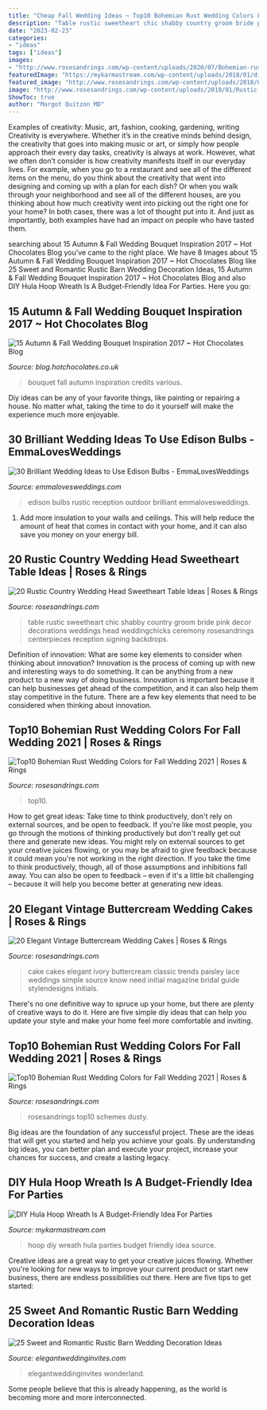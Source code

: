 ```yaml
---
title: "Cheap Fall Wedding Ideas ~ Top10 Bohemian Rust Wedding Colors For Fall Wedding 2021"
description: "Table rustic sweetheart chic shabby country groom bride pink decor decorations weddings head weddingchicks ceremony rosesandrings centerpieces reception signing backdrops"
date: "2023-02-23"
categories:
- "ideas"
tags: ["ideas"]
images:
- "http://www.rosesandrings.com/wp-content/uploads/2020/07/Bohemian-rust-dusty-orange-wedding-color-ideas-8.jpg"
featuredImage: "https://mykarmastream.com/wp-content/uploads/2018/01/diy-hoola-hoop-wreath-.jpg"
featured_image: "http://www.rosesandrings.com/wp-content/uploads/2018/01/ivory-elegant-wedding-cake.jpg"
image: "http://www.rosesandrings.com/wp-content/uploads/2018/01/Rustic-Pink-Shabby-Chic-Wedding-Sweetheart-Table.jpg"
ShowToc: true
author: "Margot Quitzon MD"
---
```



Examples of creativity: Music, art, fashion, cooking, gardening, writing
Creativity is everywhere. Whether it’s in the creative minds behind design, the creativity that goes into making music or art, or simply how people approach their every day tasks, creativity is always at work. However, what we often don’t consider is how creativity manifests itself in our everyday lives. For example, when you go to a restaurant and see all of the different items on the menu, do you think about the creativity that went into designing and coming up with a plan for each dish? Or when you walk through your neighborhood and see all of the different houses, are you thinking about how much creativity went into picking out the right one for your home? In both cases, there was a lot of thought put into it. And just as importantly, both examples have had an impact on people who have tasted them.

	

		
searching about 15 Autumn &amp; Fall Wedding Bouquet Inspiration 2017 ~ Hot Chocolates Blog you've came to the right place. We have 8 Images about 15 Autumn &amp; Fall Wedding Bouquet Inspiration 2017 ~ Hot Chocolates Blog like 25 Sweet and Romantic Rustic Barn Wedding Decoration Ideas, 15 Autumn &amp; Fall Wedding Bouquet Inspiration 2017 ~ Hot Chocolates Blog and also DIY Hula Hoop Wreath Is A Budget-Friendly Idea For Parties. Here you go:
		
    
## 15 Autumn &amp; Fall Wedding Bouquet Inspiration 2017 ~ Hot Chocolates Blog

<img loading=lazy src="https://2.bp.blogspot.com/-Bqhly-ReJ28/WUODVyHtyAI/AAAAAAAABhE/mJoKdhwiQpYnC9ToeopMH4E3UhQZVFyywCLcBGAs/s1600/Autumn_Fall_Wedding_Bouquet_ideas_9.jpg" onerror="this.onerror=null;this.src='https://tse3.mm.bing.net/th?id=OIP.OBvSaapFw1IiZb4Z6Zvc-QHaLH&amp;pid=15.1';" alt="15 Autumn &amp; Fall Wedding Bouquet Inspiration 2017 ~ Hot Chocolates Blog">

_Source: blog.hotchocolates.co.uk_

>bouquet fall autumn inspiration credits various. 

	

Diy ideas can be any of your favorite things, like painting or repairing a house. No matter what, taking the time to do it yourself will make the experience much more enjoyable.

    
## 30 Brilliant Wedding Ideas To Use Edison Bulbs - EmmaLovesWeddings

<img loading=lazy src="https://emmalovesweddings.com/wp-content/uploads/2017/10/outdoor-rustic-wedding-reception-ideas.jpg" onerror="this.onerror=null;this.src='https://tse3.mm.bing.net/th?id=OIP.fZdrfC13ry4-yquBoRzX-QHaLH&amp;pid=15.1';" alt="30 Brilliant Wedding Ideas to Use Edison Bulbs - EmmaLovesWeddings">

_Source: emmalovesweddings.com_

>edison bulbs rustic reception outdoor brilliant emmalovesweddings. 

	

1. Add more insulation to your walls and ceilings. This will help reduce the amount of heat that comes in contact with your home, and it can also save you money on your energy bill.

    
## 20 Rustic Country Wedding Head Sweetheart Table Ideas | Roses &amp; Rings

<img loading=lazy src="http://www.rosesandrings.com/wp-content/uploads/2018/01/Rustic-Pink-Shabby-Chic-Wedding-Sweetheart-Table.jpg" onerror="this.onerror=null;this.src='https://tse1.mm.bing.net/th?id=OIP.aCZ1eOYxF1FJFMnWb6fV7wHaLG&amp;pid=15.1';" alt="20 Rustic Country Wedding Head Sweetheart Table Ideas | Roses &amp; Rings">

_Source: rosesandrings.com_

>table rustic sweetheart chic shabby country groom bride pink decor decorations weddings head weddingchicks ceremony rosesandrings centerpieces reception signing backdrops. 

	

Definition of innovation: What are some key elements to consider when thinking about innovation?
Innovation is the process of coming up with new and interesting ways to do something. It can be anything from a new product to a new way of doing business. Innovation is important because it can help businesses get ahead of the competition, and it can also help them stay competitive in the future.
There are a few key elements that need to be considered when thinking about innovation.

    
## Top10 Bohemian Rust Wedding Colors For Fall Wedding 2021 | Roses &amp; Rings

<img loading=lazy src="http://www.rosesandrings.com/wp-content/uploads/2020/07/Bohemian-rust-dusty-orange-wedding-color-ideas-3.jpg" onerror="this.onerror=null;this.src='https://tse2.mm.bing.net/th?id=OIP.UMEhLSzJqdrrj1HzJt0rIAHaRs&amp;pid=15.1';" alt="Top10 Bohemian Rust Wedding Colors for Fall Wedding 2021 | Roses &amp; Rings">

_Source: rosesandrings.com_

>top10. 

	

How to get great ideas: Take time to think productively, don't rely on external sources, and be open to feedback.
If you're like most people, you go through the motions of thinking productively but don't really get out there and generate new ideas. You might rely on external sources to get your creative juices flowing, or you may be afraid to give feedback because it could mean you're not working in the right direction. If you take the time to think productively, though, all of those assumptions and inhibitions fall away. You can also be open to feedback – even if it's a little bit challenging – because it will help you become better at generating new ideas.

    
## 20 Elegant Vintage Buttercream Wedding Cakes | Roses &amp; Rings

<img loading=lazy src="http://www.rosesandrings.com/wp-content/uploads/2018/01/ivory-elegant-wedding-cake.jpg" onerror="this.onerror=null;this.src='https://tse1.mm.bing.net/th?id=OIP.mS-f6AngkzK30bogPYqRbQHaLH&amp;pid=15.1';" alt="20 Elegant Vintage Buttercream Wedding Cakes | Roses &amp; Rings">

_Source: rosesandrings.com_

>cake cakes elegant ivory buttercream classic trends paisley lace weddings simple source know need initial magazine bridal guide stylendesigns initials. 

	

There's no one definitive way to spruce up your home, but there are plenty of creative ways to do it. Here are five simple diy ideas that can help you update your style and make your home feel more comfortable and inviting.

    
## Top10 Bohemian Rust Wedding Colors For Fall Wedding 2021 | Roses &amp; Rings

<img loading=lazy src="http://www.rosesandrings.com/wp-content/uploads/2020/07/Bohemian-rust-dusty-orange-wedding-color-ideas-8.jpg" onerror="this.onerror=null;this.src='https://tse4.mm.bing.net/th?id=OIP.9QXsgEF1lx3Y4xIgRo35-AHaRQ&amp;pid=15.1';" alt="Top10 Bohemian Rust Wedding Colors for Fall Wedding 2021 | Roses &amp; Rings">

_Source: rosesandrings.com_

>rosesandrings top10 schemes dusty. 

	

Big ideas are the foundation of any successful project. These are the ideas that will get you started and help you achieve your goals. By understanding big ideas, you can better plan and execute your project, increase your chances for success, and create a lasting legacy.

    
## DIY Hula Hoop Wreath Is A Budget-Friendly Idea For Parties

<img loading=lazy src="https://mykarmastream.com/wp-content/uploads/2018/01/diy-hoola-hoop-wreath-.jpg" onerror="this.onerror=null;this.src='https://tse3.mm.bing.net/th?id=OIP.ccXLLWj7Nu_vjocJ8iaGvwHaLH&amp;pid=15.1';" alt="DIY Hula Hoop Wreath Is A Budget-Friendly Idea For Parties">

_Source: mykarmastream.com_

>hoop diy wreath hula parties budget friendly idea source. 

	

Creative ideas are a great way to get your creative juices flowing. Whether you're looking for new ways to improve your current product or start new business, there are endless possibilities out there. Here are five tips to get started:

    
## 25 Sweet And Romantic Rustic Barn Wedding Decoration Ideas

<img loading=lazy src="https://www.elegantweddinginvites.com/wedding-blog/wp-content/uploads/2017/06/sweet-rustic-barn-wedding-photo-display-ideas.jpg" onerror="this.onerror=null;this.src='https://tse3.mm.bing.net/th?id=OIP.PXBQgIHAaGeoVvLvxM2TtQHaLH&amp;pid=15.1';" alt="25 Sweet and Romantic Rustic Barn Wedding Decoration Ideas">

_Source: elegantweddinginvites.com_

>elegantweddinginvites wonderland. 

	

Some people believe that this is already happening, as the world is becoming more and more interconnected. 

